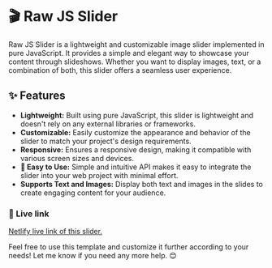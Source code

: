 # 🎬 Raw JS Slider

Raw JS Slider is a lightweight and customizable image slider implemented in pure JavaScript. It provides a simple and elegant way to showcase your content through slideshows. Whether you want to display images, text, or a combination of both, this slider offers a seamless user experience.

## ✨ Features

- **Lightweight:** Built using pure JavaScript, this slider is lightweight and doesn't rely on any external libraries or frameworks.
- **Customizable:** Easily customize the appearance and behavior of the slider to match your project's design requirements.
- **Responsive:** Ensures a responsive design, making it compatible with various screen sizes and devices.
- **🚀 Easy to Use:** Simple and intuitive API makes it easy to integrate the slider into your web project with minimal effort.
- **Supports Text and Images:** Display both text and images in the slides to create engaging content for your audience.

### 🚀 Live link

[Netlify live link of this slider.](https://lustrous-scone-c9dfed.netlify.app/)


Feel free to use this template and customize it further according to your needs! Let me know if you need any more help. 😊